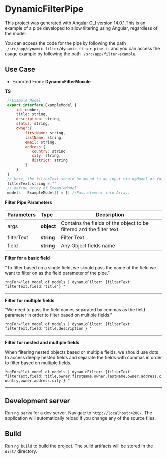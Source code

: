 # DynamicFilterPipe

This project was generated with [Angular CLI](https://github.com/angular/angular-cli) version 14.0.1.This is an example of a pipe developed to allow filtering using Angular, regardless of the model.

You can access the code for the pipe by following the path `./src/app/dynamic-filter/dynamic-filter.pipe.ts` and you can access the usage example by following the path `./src/app/filter-example`.

## Use Case

- Exported From: **DynamicFilterModule** 

**TS**
```javascript  
 //Example Model
 export interface ExampleModel {
     id: number,
     title: string,
     description: string,
     status: string,
     owner:{
         firstName: string,
         lastName: string,
         email: string,
         address:{
            country: string
            city: string,
            district: string 
         }
     }
 }
 // Here, the filterText should be bound to an input via ngModel or formControl and its value should be read from that input.
 filterText:string = ""
 // define array of ExampleModel
 models : ExampleModel[] = [] //Pass element into Array.
```
**Filter Pipe Parameters**

| Parameters  | Type | Decsription |
| :------------ |:---------------| -----|
| args      | **object** | Contains the fields of the object to be filtered and the filter text. |
| filterText | **string**|  Filter Text  |
| field | **string**| Any Object fields name |

**Filter for a basic field**

"To filter based on a single field, we should pass the name of the field we want to filter on as the field parameter of the pipe."

`*ngFor="let model of models | dynamicFilter: {filterText: filterText,field:'title'} "`

---
**Filter for multiple fields**

"We need to pass the field names separated by commas as the field parameter in order to filter based on multiple fields."

`*ngFor="let model of models | dynamicFilter: {filterText: filterText,field:'title,description'} "`

---
**Filter for nested and multiple fields**

When filtering nested objects based on multiple fields, we should use dots to access deeply nested fields and separate the fields with commas in order to filter based on multiple fields.

`*ngFor="let model of models | dynamicFilter: {filterText: filterText,field:'title,owner.firstName,owner.lastName,owner.address.country,owner.address.city'} "`

---
## Development server

Run `ng serve` for a dev server. Navigate to `http://localhost:4200/`. The application will automatically reload if you change any of the source files.

## Build

Run `ng build` to build the project. The build artifacts will be stored in the `dist/` directory.

